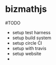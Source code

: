 # bizmathjs

#TODO
- setup test harness
- setup build system
- setup circle CI
- setup with travis
- setup website
-
